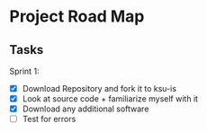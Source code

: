# Project Road Map

## Tasks
Sprint 1:
- [x] Download Repository and fork it to ksu-is
- [x] Look at source code + familiarize myself with it 
- [x] Download any additional software 
- [ ] Test for errors
